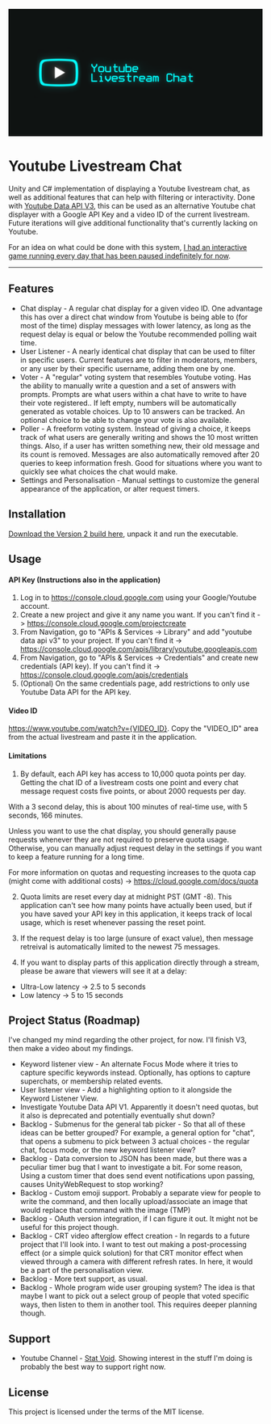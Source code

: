 ![](YTBanner.png)

# Youtube Livestream Chat

Unity and C# implementation of displaying a Youtube livestream chat, as well as additional features that can help with filtering or interactivity. Done with [Youtube Data API V3](https://developers.google.com/youtube/v3/), this can be used as an alternative Youtube chat displayer with a Google API Key and a video ID of the current livestream. Future iterations will give additional functionality that's currently lacking on Youtube.

For an idea on what could be done with this system, [I had an interactive game running every day that has been paused indefinitely for now](https://www.youtube.com/channel/UCRcljlI4ACjc5VWZVr4WdnA).

***

## Features
- Chat display - A regular chat display for a given video ID. One advantage this has over a direct chat window from Youtube is being able to (for most of the time) display messages with lower latency, as long as the request delay is equal or below the Youtube recommended polling wait time.
- User Listener - A nearly identical chat display that can be used to filter in specific users. Current features are to filter in moderators, members, or any user by their specific username, adding them one by one.
- Voter - A "regular" voting system that resembles Youtube voting. Has the ability to manually write a question and a set of answers with prompts. Prompts are what users within a chat have to write to have their vote registered.. If left empty, numbers will be automatically generated as votable choices. Up to 10 answers can be tracked. An optional choice to be able to change your vote is also available.
- Poller - A freeform voting system. Instead of giving a choice, it keeps track of what users are generally writing and shows the 10 most written things. Also, if a user has written something new, their old message and its count is removed. Messages are also automatically removed after 20 queries to keep information fresh. Good for situations where you want to quickly see what choices the chat would make.
- Settings and Personalisation - Manual settings to customize the general appearance of the application, or alter request timers.

## Installation
[Download the Version 2 build here](https://github.com/stat-void/Youtube-Livestream-Chat/releases/download/V2/Youtube-Livestream-Chat-V2.zip), unpack it and run the executable.

## Usage

#### API Key (Instructions also in the application)
1. Log in to https://console.cloud.google.com using your Google/Youtube account.
2. Create a new project and give it any name you want. If you can't find it -> https://console.cloud.google.com/projectcreate
3. From Navigation, go to "APIs & Services -> Library" and add "youtube data api v3" to your project. If you can't find it -> https://console.cloud.google.com/apis/library/youtube.googleapis.com
4. From Navigation, go to "APIs & Services -> Credentials" and create new credentials (API key). If you can't find it -> https://console.cloud.google.com/apis/credentials
5. (Optional) On the same credentials page, add restrictions to only use Youtube Data API for the API key.

#### Video ID
https://www.youtube.com/watch?v={VIDEO_ID}. Copy the "VIDEO_ID" area from the actual livestream and paste it in the application.

#### Limitations
1. By default, each API key has access to 10,000 quota points per day. Getting the chat ID of a livestream costs one point and every chat message request costs five points, or about 2000 requests per day.

With a 3 second delay, this is about 100 minutes of real-time use, with 5 seconds, 166 minutes. 

Unless you want to use the chat display, you should generally pause requests whenever they are not required to preserve quota usage. Otherwise, you can manually adjust request delay in the settings if you want to keep a feature running for a long time.

For more information on quotas and requesting increases to the quota cap (might come with additional costs) -> https://cloud.google.com/docs/quota

2. Quota limits are reset every day at midnight PST (GMT -8). This application can't see how many points have actually been used, but if you have saved your API key in this application, it keeps track of local usage, which is reset whenever passing the reset point.

3. If the request delay is too large (unsure of exact value), then message retreival is automatically limited to the newest 75 messages.

4. If you want to display parts of this application directly through a stream, please be aware that viewers will see it at a delay:

* Ultra-Low latency -> 2.5 to 5 seconds
* Low latency -> 5 to 15 seconds

## Project Status (Roadmap)
I've changed my mind regarding the other project, for now. I'll finish V3, then make a video about my findings.

- Keyword listener view - An alternate Focus Mode where it tries to capture specific keywords instead. Optionally, has options to capture superchats, or membership related events.
- User listener view - Add a highlighting option to it alongside the Keyword Listener View.
- Investigate Youtube Data API V1. Apparently it doesn't need quotas, but it also is deprecated and potentially eventually shut down?
- Backlog - Submenus for the general tab picker - So that all of these ideas can be better grouped? For example, a general option for "chat", that opens a submenu to pick between 3 actual choices - the regular chat, focus mode, or the new keyword listener view?
- Backlog - Data conversion to JSON has been made, but there was a peculiar timer bug that I want to investigate a bit. For some reason, Using a custom timer that does send event notifications upon passing, causes UnityWebRequest to stop working?
- Backlog - Custom emoji support. Probably a separate view for people to write the command, and then locally upload/associate an image that would replace that command with the image (TMP)
- Backlog - OAuth version integration, if I can figure it out. It might not be useful for this project though.
- Backlog - CRT video afterglow effect creation - In regards to a future project that I'll look into. I want to test out making a post-processing effect (or a simple quick solution) for that CRT monitor effect when viewed through a camera with different refresh rates. In here, it would be a part of the personalisation view.
- Backlog - More text support, as usual.
- Backlog - Whole program wide user grouping system? The idea is that maybe I want to pick out a select group of people that voted specific ways, then listen to them in another tool. This requires deeper planning though.

## Support
- Youtube Channel - [Stat Void](https://www.youtube.com/channel/UCRcljlI4ACjc5VWZVr4WdnA). Showing interest in the stuff I'm doing is probably the best way to support right now.

## License
This project is licensed under the terms of the MIT license.

